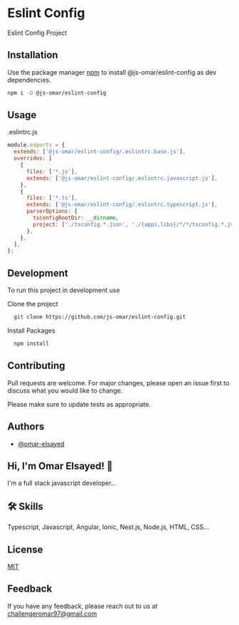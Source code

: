 # Eslint Config

Eslint Config Project

## Installation

Use the package manager [npm](https://www.npmjs.com/) to install @js-omar/eslint-config as dev dependencies.

```bash
npm i -D @js-omar/eslint-config
```

## Usage

.eslintrc.js

```js
module.exports = {
  extends: ['@js-omar/eslint-config/.eslintrc.base.js'],
  overrides: [
    {
      files: ['*.js'],
      extends: ['@js-omar/eslint-config/.eslintrc.javascript.js'],
    },
    {
      files: ['*.ts'],
      extends: ['@js-omar/eslint-config/.eslintrc.typescript.js'],
      parserOptions: {
        tsconfigRootDir: __dirname,
        project: ['./tsconfig.*.json', './{apps,libs}/*/*/tsconfig.*.json'],
      },
    },
  ],
};
```

## Development

To run this project in development use

Clone the project

```bash
  git clone https://github.com/js-omar/eslint-config.git
```

Install Packages

```bash
  npm install
```

## Contributing

Pull requests are welcome. For major changes, please open an issue first to discuss what you would like to change.

Please make sure to update tests as appropriate.

## Authors

- [@omar-elsayed](https://github.com/omar-elsayed97)

## Hi, I'm Omar Elsayed! 👋

I'm a full stack javascript developer...

## 🛠 Skills

Typescript, Javascript, Angular, Ionic, Nest.js, Node.js, HTML, CSS...

## License

[MIT](https://choosealicense.com/licenses/mit/)

## Feedback

If you have any feedback, please reach out to us at challengeromar97@gmail.com
